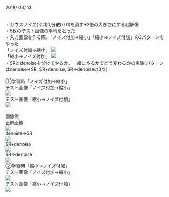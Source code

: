 2018/ 03/ 13 <br><br>
<br>
・ガウスノイズ(平均0,分散0.01)を消す+2倍の大きさにする超解像<br>
・5枚のテスト画像の平均をとった<br>
・入力画像を作る際、「ノイズ付加→縮小」「縮小→ノイズ付加」の2パターンをやった<br>
「ノイズ付加→縮小」
<img src="https://raw.githubusercontent.com/mashimomiku/ScSR/master/Data/0316/testnoisesize.bmp"><br>
「縮小→ノイズ付加」
<img src="https://raw.githubusercontent.com/mashimomiku/ScSR/master/Data/0316/testsizenoise.bmp"><br>
・SRとdenoiseを分けてやるか、一緒にやるかでどう変わるかの実験(パターンはdenoise→SR, SR+denoise, SR→denoiseの3つ)<br>
<br>
①学習時「ノイズ付加→縮小」<br>
テスト画像「ノイズ付加→縮小」<br>
<img src="https://raw.githubusercontent.com/mashimomiku/ScSR/master/Data/0316/01.bmp"><br>
テスト画像「縮小→ノイズ付加」<br>
<img src="https://raw.githubusercontent.com/mashimomiku/ScSR/master/Data/0316/02.bmp"><br>
<br>
画像例<br>
正解画像<br>
<img src="https://raw.githubusercontent.com/mashimomiku/ScSR/master/Data/0316/baby_GT.bmp"><br>
denoise→SR<br>
<img src="https://raw.githubusercontent.com/mashimomiku/ScSR/master/Data/0316/baby_1_ver2.bmp"><br>
SR+denoise<br>
<img src="https://raw.githubusercontent.com/mashimomiku/ScSR/master/Data/0316/baby_2_ver2.bmp"><br>
SR→denoise<br>
<img src="https://raw.githubusercontent.com/mashimomiku/ScSR/master/Data/0316/baby_3_ver2.bmp"><br>
②学習時「縮小→ノイズ付加」<br>
テスト画像「ノイズ付加→縮小」<br>
<img src="https://raw.githubusercontent.com/mashimomiku/ScSR/master/Data/0316/03.bmp"><br>
テスト画像「縮小→ノイズ付加」<br>
<img src="https://raw.githubusercontent.com/mashimomiku/ScSR/master/Data/0316/04.bmp"><br>
